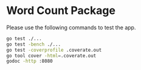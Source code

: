 Word Count Package
==================

Please use the following commands to test the app. 

```bash
go test ./...
go test -bench ./...
go test -coverprofile .coverate.out
go tool cover -html=.coverate.out
godoc -http :8080
```